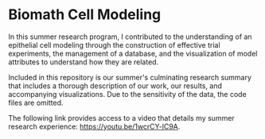 # Biomath Cell Modeling
In this summer research program, I contributed to the understanding of an epithelial cell modeling through the construction of effective trial experiments, the management of a database, and the visualization of model attributes to understand how they are related.

Included in this repository is our summer's culminating research summary that includes a thorough description of our work, our results, and accompanying visualizations. Due to the sensitivity of the data, the code files are omitted.

The following link provides access to a video that details my summer research experience: https://youtu.be/1wcrCY-lC9A.
